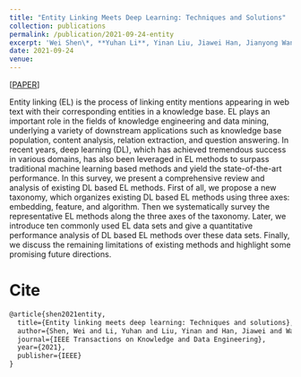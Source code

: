 ```yaml
---
title: "Entity Linking Meets Deep Learning: Techniques and Solutions"
collection: publications
permalink: /publication/2021-09-24-entity
excerpt: 'Wei Shen\*, **Yuhan Li**, Yinan Liu, Jiawei Han, Jianyong Wang, Xiaojie Yuan<br> In *IEEE Transactions on Knowledge and Data Engineering (**IEEE TKDE-2021**)*'
date: 2021-09-24
venue:
---
```


\[[PAPER](https://ieeexplore.ieee.org/document/9560019)\] 


Entity linking (EL) is the process of linking entity mentions appearing in web text with their corresponding entities in a knowledge base. EL plays an important role in the fields of knowledge engineering and data mining, underlying a variety of downstream applications such as knowledge base population, content analysis, relation extraction, and question answering. In recent years, deep learning (DL), which has achieved tremendous success in various domains, has also been leveraged in EL methods to surpass traditional machine learning based methods and yield the state-of-the-art performance. In this survey, we present a comprehensive review and analysis of existing DL based EL methods. First of all, we propose a new taxonomy, which organizes existing DL based EL methods using three axes: embedding, feature, and algorithm. Then we systematically survey the representative EL methods along the three axes of the taxonomy. Later, we introduce ten commonly used EL data sets and give a quantitative performance analysis of DL based EL methods over these data sets. Finally, we discuss the remaining limitations of existing methods and highlight some promising future directions.

Cite
===

```latex
@article{shen2021entity,
  title={Entity linking meets deep learning: Techniques and solutions},
  author={Shen, Wei and Li, Yuhan and Liu, Yinan and Han, Jiawei and Wang, Jianyong and Yuan, Xiaojie},
  journal={IEEE Transactions on Knowledge and Data Engineering},
  year={2021},
  publisher={IEEE}
}
```